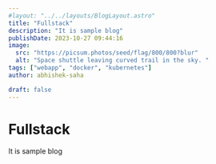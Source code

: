 ```yaml
---
#layout: "../../layouts/BlogLayout.astro"
title: "Fullstack"
description: "It is sample blog"
publishDate: 2023-10-27 09:44:16
image:
  src: "https://picsum.photos/seed/flag/800/800?blur"
  alt: "Space shuttle leaving curved trail in the sky. "
tags: ["webapp", "docker", "kubernetes"]
author: abhishek-saha

draft: false
---
```


# Fullstack

It is sample blog